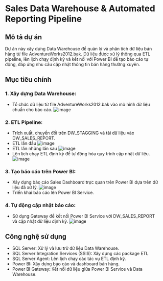 # Sales Data Warehouse & Automated Reporting Pipeline
## Mô tả dự án
Dự án này xây dựng Data Warehouse để quản lý và phân tích dữ liệu bán hàng từ file AdventureWorks2012.bak. Dữ liệu được xử lý thông qua ETL pipeline, lên lịch chạy định kỳ và kết nối với Power BI để tạo báo cáo tự động, đáp ứng nhu cầu cập nhật thông tin bán hàng thường xuyên.
## Mục tiêu chính
### 1. Xây dựng Data Warehouse:
- Tổ chức dữ liệu từ file AdventureWorks2012.bak vào mô hình dữ liệu chuẩn cho báo cáo.
![image](https://github.com/user-attachments/assets/51a8f9c2-7df6-4c5f-8424-5eda7ed54248)
### 2. ETL Pipeline:
- Trích xuất, chuyển đổi trên DW_STAGGING và tải dữ liệu vào DW_SALES_REPORT.
- ETL lần đầu
![image](https://github.com/user-attachments/assets/5746e5d2-0f22-4dc7-a64c-50ae202cff4a)
- ETL lần những lần sau
![image](https://github.com/user-attachments/assets/568bb66a-bc6b-4a3d-be6b-2411db7d5d39)
- Lên lịch chạy ETL định kỳ để tự động hóa quy trình cập nhật dữ liệu.
![image](https://github.com/user-attachments/assets/b9cb86c6-fc56-4942-aa3b-67211908d51f)
### 3. Tạo báo cáo trên Power BI:
- Xây dựng báo cáo Sales Dashboard trực quan trên Power BI dựa trên dữ liệu đã xử lý.
![image](https://github.com/user-attachments/assets/1274cfef-68de-4049-a2ff-a7b02d051f6c)
- Triển khai báo cáo lên Power BI Service.
### 4. Tự động cập nhật báo cáo:
- Sử dụng Gateway để kết nối Power BI Service với DW_SALES_REPORT và cập nhật dữ liệu định kỳ.
![image](https://github.com/user-attachments/assets/a544fea6-f5d2-44b5-9a4f-9a2d3751c1b9)
## Công nghệ sử dụng
- SQL Server: Xử lý và lưu trữ dữ liệu Data Warehouse.
- SQL Server Integration Services (SSIS): Xây dựng các package ETL 
- SQL Server Agent: Lên lịch chạy các tác vụ ETL định kỳ.
- Power BI: Xây dựng báo cáo và dashboard bán hàng.
- Power BI Gateway: Kết nối dữ liệu giữa Power BI Service và Data Warehouse.

